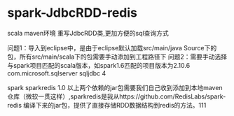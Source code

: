 # spark-JdbcRDD-redis
scala maven环境
重写JdbcRDD类,更加方便的sql查询方式

问题1：导入到eclipse中，是由于eclipse默认加载src/main/java Source下的包，所有src/main/scala下的包需要手动添加到工程路径下
问题2：需要手动选择与spark项目匹配的scala版本，如spark1.6匹配的项目版本为2.10.6
<dependency>
	<groupId>com.microsoft.sqlserver</groupId>
	<artifactId>sqljdbc</artifactId>
	<version>4</version>
	</dependency>

<dependency>
	<groupId>spark</groupId>
	<artifactId>sparkredis </artifactId>
	<version>1.0</version>
	</dependency>
以上两个依赖的jar包需要我们自己收到添加到本地maven仓库（微软一贯这样）,sparkredis是我从https://github.com/RedisLabs/spark-redis
编译下来的jar包，提供了直接存储RDD数据结构到redis的方法。111
